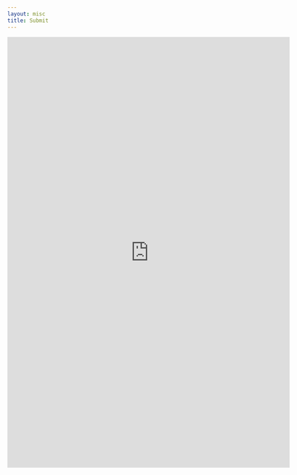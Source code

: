 ```yaml
---
layout: misc
title: Submit
---
```


<iframe src="https://docs.google.com/forms/d/e/1FAIpQLSfOCXrXW5w4u7gidhrTAiK7jzs7C98mpqSSh6colkPDYg8Vcg/viewform?embedded=true" width="640" height="975" frameborder="0" marginheight="0" marginwidth="0">Loading…</iframe>
